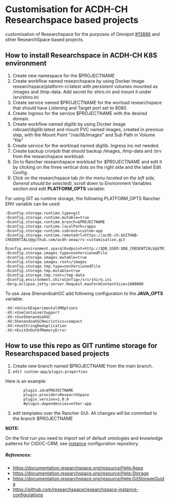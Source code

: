 # Customisation for ACDH-CH Researchspace based projects

customisation of Researchspace for the purposes of Omnipot [#13886](https://redmine.acdh.oeaw.ac.at/issues/13886 "#13886") and other ResearchSpace based projects.

## How to install Researchspace in ACDH-CH K8S environment

1. Create new namespace for the $PROJECTNAME
2. Create workflow named researchspace by using Docker image researchspace/platform-ci:latest with persistent volumes mounted as /images and /tmp-data. Add secret for shiro.ini and mount it under /srv/shiro.ini 
3. Create service named $PROJECTNAME for the worload researchspace that should have Listening and Target port set to 8080.
4. Create Ingress for the service $PROJECTNAME with the desired domain.
5. Create workflow named digilib by using Docker image robcast/digilib:latest and mount PVC named images, created in previous step, with the Mount Point "/var/lib/images" and Sub Path in Volume "file" 
6. Create service for the workload named digilib. Ingress ins not needed.
7. Create backup cronjob that should backup /images, /tmp-data and /srv from the researchspace workload.
8. Go to Rancher researchspace workload for *$PROJECTNAME* and edit it by clicking on the three vertical dots on the right side and the label Edit Config.
9. Click on the researchspace tab *(in the menu located on the left side, General should be selected)*, scroll down to Environment Variables section end edit **PLATFORM_OPTS** variable:

For using GIT as runtime storage, the following PLATFORM_OPTS Rancher ENV variable can be used: 

```
-Dconfig.storage.runtime.type=git
-Dconfig.storage.runtime.mutable=true
-Dconfig.storage.runtime.branch=$PROJECTNAME
-Dconfig.storage.runtime.localPath=/apps
-Dconfig.storage.runtime.subroot=custom-app
-Dconfig.storage.runtime.remoteUrl=https://acdh-ch:$GITHUB-CREDENTIALS@github.com/acdh-oeaw/rs-customisation.git
-Dconfig.environment.sparqlEndpoint=http://$DB_USER:$DB_CREDENTIALS@$TRIPLESTORE:8080/$DB_NAME/sparql
-Dconfig.storage.images.type=nonVersionedFile   
-Dconfig.storage.images.mutable=true   
-Dconfig.storage.images.root=/images   
-Dconfig.storage.tmp.type=nonVersionedFile  
-Dconfig.storage.tmp.mutable=true   
-Dconfig.storage.tmp.root=/tmp-data   
-Dconfig.environment.shiroConfig=/srv/shiro.ini   
-Dorg.eclipse.jetty.server.Request.maxFormContentSize=1000000
```

To use Java ShenandoahGC add following configuration to the **JAVA_OPTS** variable:

```shell
-XX:+UnlockExperimentalVMOptions
-XX:+UseContainerSupport 
-XX:+UseShenandoahGC 
-XX:ShenandoahGCHeuristics=compact 
-XX:+UseStringDeduplication 
-XX:+ExitOnOutOfMemoryError
```

## How to use this repo as GIT runtime storage for Researchspaced based projects

1. Create new branch named $PROJECTNAME from the main branch. 
2. `edit custom-app/plugin.properties`  

Here is an example:

```shell
        plugin.id=$PROJECTNAME
        plugin.provider=ResearchSpace
        plugin.version=1.0.0
        #plugin.dependencies=other-app
```

3. edit templates over the Rancher GUI. All changes will be commited to the branch $PROJECTNAME

**NOTE:**

On the first run you need to import set of default ontologies and knowledge patterns for CIDOC-CRM, see [instance](https://github.com/researchspace/researchspace-instance-configurations "instance") configuration repository. 

##### References:
- https://documentation.researchspace.org/resource/Help:Apps
- https://documentation.researchspace.org/resource/Help:Storage
- https://documentation.researchspace.org/resource/Help:GitStorageGuide
- https://github.com/researchspace/researchspace-instance-configurations
